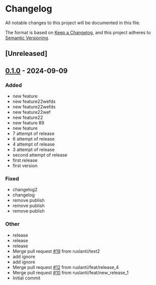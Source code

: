 # Changelog
All notable changes to this project will be documented in this file.

The format is based on [Keep a Changelog](https://keepachangelog.com/en/1.0.0/),
and this project adheres to [Semantic Versioning](https://semver.org/spec/v2.0.0.html).

## [Unreleased]

## [0.1.0](https://github.com/ruslanti/test_release_2/releases/tag/v0.1.0) - 2024-09-09

### Added
- new feature
- new feature22wefds
- new feature22wefds
- new feature22wef
- new feature22
- new feature 89
- new feature
- 7 attempt of release
- 6 attempt of release
- 4 attempt of release
- 3 attempt of release
- second attempt of release
- first release
- first version

### Fixed
- changelog2
- changelog
- remove publish
- remove publish
- remove publish

### Other
- release
- release
- release
- Merge pull request [#19](https://github.com/ruslanti/test_release_2/pull/19) from ruslanti/test2
- add ignore
- add ignore
- Merge pull request [#12](https://github.com/ruslanti/test_release_2/pull/12) from ruslanti/feat/release_4
- Merge pull request [#10](https://github.com/ruslanti/test_release_2/pull/10) from ruslanti/feat/new_release_1
- Initial commit
